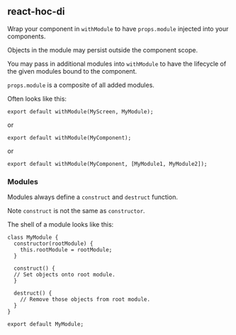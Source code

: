 ## react-hoc-di

Wrap your component in `withModule` to have `props.module` injected into your components.

Objects in the module may persist outside the component scope.

You may pass in additional modules into `withModule` to have the lifecycle
of the given modules bound to the component.

`props.module` is a composite of all added modules.

Often looks like this:

`export default withModule(MyScreen, MyModule);`

or 

`export default withModule(MyComponent);`

or

`export default withModule(MyComponent, [MyModule1, MyModule2]);`

### Modules

Modules always define a `construct` and `destruct` function.

Note `construct` is not the same as `constructor`.

The shell of a module looks like this:

```
class MyModule {
  constructor(rootModule) {
    this.rootModule = rootModule;
  }

  construct() {
  // Set objects onto root module.
  }

  destruct() {
    // Remove those objects from root module.
  }
}

export default MyModule;
```